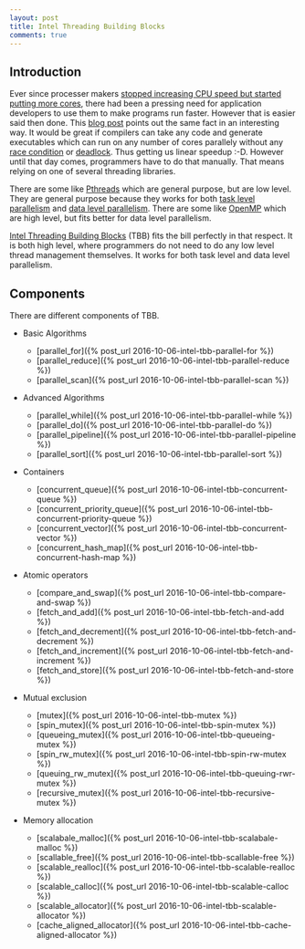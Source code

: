```yaml
---
layout: post
title: Intel Threading Building Blocks
comments: true
---
```


## Introduction ##
Ever since processer makers [stopped increasing CPU speed but started putting more cores](http://www.extremetech.com/computing/116561-the-death-of-cpu-scaling-from-one-core-to-many-and-why-were-still-stuck),
there had been a pressing need for application developers to use them to make programs run faster. However that is easier said then done.
This [blog post](http://blog.smartbear.com/programming/why-johnny-cant-write-multithreaded-programs/) points out the same fact in an interesting way.
It would be great if compilers can take any code and generate executables which can run on any number of cores parallely without any [race condition](https://en.wikipedia.org/wiki/Race_condition#Software)
or [deadlock](https://en.wikipedia.org/wiki/Deadlock). Thus getting us linear speedup :-D. However until that day comes, programmers have to do that manually. That means relying on one of several threading libraries.

There are some like [Pthreads](http://man7.org/linux/man-pages/man7/pthreads.7.html) which are general purpose, but are low level. They are general purpose because they works for both [task level parallelism](https://en.wikipedia.org/wiki/Task_parallelism) and [data level parallelism](https://en.wikipedia.org/wiki/Data_parallelism).
There are some like [OpenMP](http://www.openmp.org) which are high level, but fits better for data level parallelism.

[Intel Threading Building Blocks](https://www.threadingbuildingblocks.org/) (TBB) fits the bill perfectly in that respect. It is both high level, where programmers do not need to do any low level thread management themselves. It works for both task level and data level parallelism.




## Components ##
There are different components of TBB.

* Basic Algorithms
  * [parallel_for]({% post_url 2016-10-06-intel-tbb-parallel-for %})
  * [parallel_reduce]({% post_url 2016-10-06-intel-tbb-parallel-reduce %})
  * [parallel_scan]({% post_url 2016-10-06-intel-tbb-parallel-scan %})

* Advanced Algorithms
  * [parallel_while]({% post_url 2016-10-06-intel-tbb-parallel-while %})
  * [parallel_do]({% post_url 2016-10-06-intel-tbb-parallel-do %})
  * [parallel_pipeline]({% post_url 2016-10-06-intel-tbb-parallel-pipeline %})
  * [parallel_sort]({% post_url 2016-10-06-intel-tbb-parallel-sort %})

* Containers
  * [concurrent_queue]({% post_url 2016-10-06-intel-tbb-concurrent-queue %})
  * [concurrent_priority_queue]({% post_url 2016-10-06-intel-tbb-concurrent-priority-queue %})
  * [concurrent_vector]({% post_url 2016-10-06-intel-tbb-concurrent-vector %})
  * [concurrent_hash_map]({% post_url 2016-10-06-intel-tbb-concurrent-hash-map %})

* Atomic operators
  * [compare_and_swap]({% post_url 2016-10-06-intel-tbb-compare-and-swap %})
  * [fetch_and_add]({% post_url 2016-10-06-intel-tbb-fetch-and-add %})
  * [fetch_and_decrement]({% post_url 2016-10-06-intel-tbb-fetch-and-decrement %})
  * [fetch_and_increment]({% post_url 2016-10-06-intel-tbb-fetch-and-increment %})
  * [fetch_and_store]({% post_url 2016-10-06-intel-tbb-fetch-and-store %})

* Mutual exclusion
  * [mutex]({% post_url 2016-10-06-intel-tbb-mutex %})
  * [spin_mutex]({% post_url 2016-10-06-intel-tbb-spin-mutex %})
  * [queueing_mutex]({% post_url 2016-10-06-intel-tbb-queueing-mutex %})
  * [spin_rw_mutex]({% post_url 2016-10-06-intel-tbb-spin-rw-mutex %})
  * [queuing_rw_mutex]({% post_url 2016-10-06-intel-tbb-queuing-rwr-mutex %})
  * [recursive_mutex]({% post_url 2016-10-06-intel-tbb-recursive-mutex %})

* Memory allocation
  * [scalabale_malloc]({% post_url 2016-10-06-intel-tbb-scalabale-malloc %})
  * [scallable_free]({% post_url 2016-10-06-intel-tbb-scallable-free %})
  * [scalable_realloc]({% post_url 2016-10-06-intel-tbb-scalable-realloc %})
  * [scalable_calloc]({% post_url 2016-10-06-intel-tbb-scalable-calloc %})
  * [scalable_allocator]({% post_url 2016-10-06-intel-tbb-scalable-allocator %})
  * [cache_aligned_allocator]({% post_url 2016-10-06-intel-tbb-cache-aligned-allocator %})

